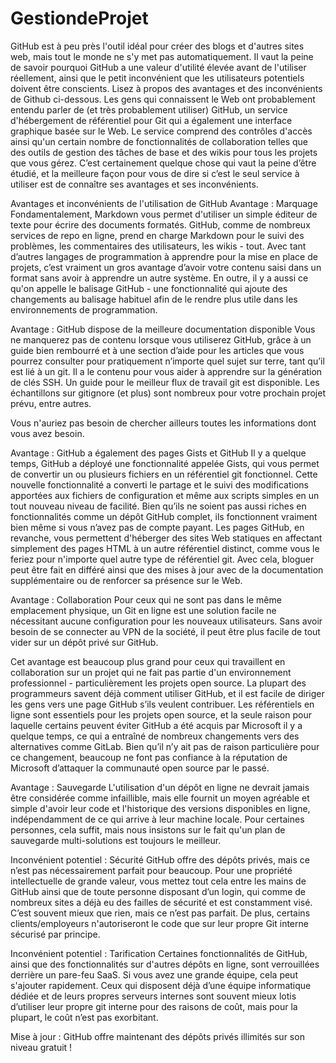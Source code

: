 # GestiondeProjet
GitHub est à peu près l'outil idéal pour créer des blogs et d'autres sites web, mais tout le monde ne s'y met pas automatiquement. Il vaut la peine de savoir pourquoi GitHub a une valeur d'utilité élevée avant de l'utiliser réellement, ainsi que le petit inconvénient que les utilisateurs potentiels doivent être conscients. Lisez à propos des avantages et des inconvénients de Github ci-dessous.
Les gens qui connaissent le Web ont probablement entendu parler de (et très probablement utiliser) GitHub, un service d'hébergement de référentiel pour Git qui a également une interface graphique basée sur le Web. Le service comprend des contrôles d'accès ainsi qu'un certain nombre de fonctionnalités de collaboration telles que des outils de gestion des tâches de base et des wikis pour tous les projets que vous gérez. C’est certainement quelque chose qui vaut la peine d’être étudié, et la meilleure façon pour vous de dire si c’est le seul service à utiliser est de connaître ses avantages et ses inconvénients.

Avantages et inconvénients de l'utilisation de GitHub
Avantage : Marquage
Fondamentalement, Markdown vous permet d'utiliser un simple éditeur de texte pour écrire des documents formatés. GitHub, comme de nombreux services de repo en ligne, prend en charge Markdown pour le suivi des problèmes, les commentaires des utilisateurs, les wikis - tout. Avec tant d’autres langages de programmation à apprendre pour la mise en place de projets, c’est vraiment un gros avantage d’avoir votre contenu saisi dans un format sans avoir à apprendre un autre système. En outre, il y a aussi ce qu'on appelle le balisage GitHub - une fonctionnalité qui ajoute des changements au balisage habituel afin de le rendre plus utile dans les environnements de programmation.

Avantage : GitHub dispose de la meilleure documentation disponible
Vous ne manquerez pas de contenu lorsque vous utiliserez GitHub, grâce à un guide bien rembourré et à une section d’aide pour les articles que vous pourrez consulter pour pratiquement n’importe quel sujet sur terre, tant qu’il est lié à un git. Il a le contenu pour vous aider à apprendre sur la génération de clés SSH. Un guide pour le meilleur flux de travail git est disponible. Les échantillons sur gitignore (et plus) sont nombreux pour votre prochain projet prévu, entre autres.

Vous n'auriez pas besoin de chercher ailleurs toutes les informations dont vous avez besoin.

Avantage : GitHub a également des pages Gists et GitHub
Il y a quelque temps, GitHub a déployé une fonctionnalité appelée Gists, qui vous permet de convertir un ou plusieurs fichiers en un référentiel git fonctionnel. Cette nouvelle fonctionnalité a converti le partage et le suivi des modifications apportées aux fichiers de configuration et même aux scripts simples en un tout nouveau niveau de facilité. Bien qu’ils ne soient pas aussi riches en fonctionnalités comme un dépôt GitHub complet, ils fonctionnent vraiment bien même si vous n’avez pas de compte payant. Les pages GitHub, en revanche, vous permettent d'héberger des sites Web statiques en affectant simplement des pages HTML à un autre référentiel distinct, comme vous le feriez pour n'importe quel autre type de référentiel git. Avec cela, bloguer peut être fait en différé ainsi que des mises à jour avec de la documentation supplémentaire ou de renforcer sa présence sur le Web.

Avantage : Collaboration
Pour ceux qui ne sont pas dans le même emplacement physique, un Git en ligne est une solution facile ne nécessitant aucune configuration pour les nouveaux utilisateurs. Sans avoir besoin de se connecter au VPN de la société, il peut être plus facile de tout vider sur un dépôt privé sur GitHub.

Cet avantage est beaucoup plus grand pour ceux qui travaillent en collaboration sur un projet qui ne fait pas partie d'un environnement professionnel - particulièrement les projets open source. La plupart des programmeurs savent déjà comment utiliser GitHub, et il est facile de diriger les gens vers une page GitHub s’ils veulent contribuer. Les référentiels en ligne sont essentiels pour les projets open source, et la seule raison pour laquelle certains peuvent éviter GitHub a été acquis par Microsoft il y a quelque temps, ce qui a entraîné de nombreux changements vers des alternatives comme GitLab. Bien qu’il n’y ait pas de raison particulière pour ce changement, beaucoup ne font pas confiance à la réputation de Microsoft d’attaquer la communauté open source par le passé.

Avantage : Sauvegarde
L'utilisation d'un dépôt en ligne ne devrait jamais être considérée comme infaillible, mais elle fournit un moyen agréable et simple d'avoir leur code et l'historique des versions disponibles en ligne, indépendamment de ce qui arrive à leur machine locale. Pour certaines personnes, cela suffit, mais nous insistons sur le fait qu'un plan de sauvegarde multi-solutions est toujours le meilleur.

Inconvénient potentiel : Sécurité
GitHub offre des dépôts privés, mais ce n’est pas nécessairement parfait pour beaucoup. Pour une propriété intellectuelle de grande valeur, vous mettez tout cela entre les mains de GitHub ainsi que de toute personne disposant d’un login, qui comme de nombreux sites a déjà eu des failles de sécurité et est constamment visé. C’est souvent mieux que rien, mais ce n’est pas parfait. De plus, certains clients/employeurs n'autoriseront le code que sur leur propre Git interne sécurisé par principe.

Inconvénient potentiel : Tarification
Certaines fonctionnalités de GitHub, ainsi que des fonctionnalités sur d'autres dépôts en ligne, sont verrouillées derrière un pare-feu SaaS. Si vous avez une grande équipe, cela peut s'ajouter rapidement. Ceux qui disposent déjà d’une équipe informatique dédiée et de leurs propres serveurs internes sont souvent mieux lotis d’utiliser leur propre git interne pour des raisons de coût, mais pour la plupart, le coût n’est pas exorbitant.

Mise à jour : GitHub offre maintenant des dépôts privés illimités sur son niveau gratuit !
